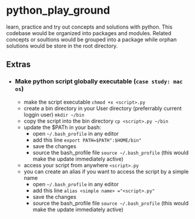 # python_play_ground
learn, practice and try out concepts and solutions with python. This codebase would be organized into packages and modules. Related concepts or soultions would be grouped into a package while orphan solutions would be store in the root directory.


## Extras
- ### Make python script globally executable (`case study: mac os`)
    - make the script executable `chmod +x <script>.py`
    - create a bin directory in your User directory (preferrably current loggin user) `mkdir ~/bin`
    - copy the script into the bin directory `cp <script>.py ~/bin`
    - update the $PATh in your bash:
        - open `~/.bash_profile` in any editor
        - add this line `export PATH=$PATH":$HOME/bin"`
        - save the changes
        - source the bash_profile file `source ~/.bash_profile` (this would make the update immediately active)
    - access your script from anywhere `<script>.py`
    - you can create an alias if you want to access the script by a simple name
        - open `~/.bash_profile` in any editor
        - add this line `alias <simple name> ="<script>.py"`
        - save the changes
        - source the bash_profile file `source ~/.bash_profile` (this would make the update immediately active)

